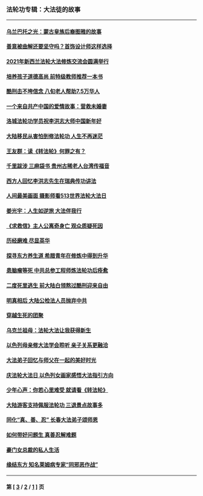 ### 法轮功专辑：大法徒的故事
---
#### [乌兰巴托之光：蒙古皇族后裔图雅的故事](../../pages/nf1147481/n13155759.md?12040430) 
#### [善意被曲解还要坚守吗？首饰设计师这样选择](../../pages/nf1147481/n13077575.md?12040430) 
#### [2021年新西兰法轮大法修炼交流会圆满举行](../../pages/nf1147481/n13033149.md?12040430) 
#### [培养孩子道德高尚 前特级教师推荐一本书](../../pages/nf1147481/n12938640.md?12040430) 
#### [酷刑击不垮信念 八旬老人帮助7.5万华人](../../pages/nf1147481/n12880712.md?12040430) 
#### [一个来自共产中国的爱情故事：营救未婚妻](../../pages/nf1147481/n12778386.md?12040430) 
#### [洛城法轮功学员祝李洪志大师中国新年好](../../pages/nf1147481/n12724685.md?12040430) 
#### [大陆移民从害怕到修法轮功 人生不再迷茫](../../pages/nf1147481/n12414325.md?12040430) 
#### [王友群：读《转法轮》何罪之有？](../../pages/nf1147481/n12408647.md?12040430) 
#### [千里跋涉 三麻袋书 贵州古稀老人台湾传福音](../../pages/nf1147481/n12198750.md?12040430) 
#### [西方人回忆李洪志先生在瑞典传功讲法](../../pages/nf1147481/n12099607.md?12040430) 
#### [人间最美画面 摄影师看513世界法轮大法日](../../pages/nf1147481/n12094118.md?12040430) 
#### [姜光宇：人生如逆旅 大法伴我行](../../pages/nf1147481/n12088664.md?12040430) 
#### [《求救信》主人公离奇身亡 观众质疑死因](../../pages/nf1147481/n11845215.md?12040430) 
#### [历经磨难 尽显英华](../../pages/nf1147481/n11723297.md?12040430) 
#### [探寻东方养生道 希腊青年在修炼中得到升华](../../pages/nf1147481/n11494502.md?12040430) 
#### [患脑瘤等死 中共总参工程师炼法轮功后痊愈](../../pages/nf1147481/n11466682.md?12040430) 
#### [二度死里逃生 前大陆白领熬过酷刑迎来自由](../../pages/nf1147481/n11368594.md?12040430) 
#### [明真相后 大陆公检法人员抛弃中共](../../pages/nf1147481/n11358618.md?12040430) 
#### [穿越生死的团聚](../../pages/nf1147481/n11258922.md?12040430) 
#### [乌克兰祖母：法轮大法让我获得新生](../../pages/nf1147481/n11269457.md?12040430) 
#### [以色列母亲修大法学会聆听 亲子关系更融洽](../../pages/nf1147481/n11268195.md?12040430) 
#### [大法弟子回忆与师父在一起的美好时光](../../pages/nf1147481/n11267759.md?12040430) 
#### [庆法轮大法日 以色列女画家感悟大法指引方向](../../pages/nf1147481/n11267735.md?12040430) 
#### [少年心声：你若心里难受 就请看《转法轮》](../../pages/nf1147481/n11267496.md?12040430) 
#### [大陆游客支持佩服法轮功 三退景点故事多](../../pages/nf1147481/n11267378.md?12040430) 
#### [同化“真、善、忍” 长春大法弟子颂师恩](../../pages/nf1147481/n11266497.md?12040430) 
#### [如何带好问题生 真善忍解难题](../../pages/nf1147481/n11243655.md?12040430) 
#### [豪门女总裁的私人生活](../../pages/nf1147481/n10127794.md?12040430) 
#### [缘结东方 知名莱姆病专家“同邪恶作战”](../../pages/nf1147481/n10682468.md?12040430) 

---
#### 第 [ [3](./3.md?12040430) / [2](./2.md?12040430) / [1](./1.md?12040430) ] 页
